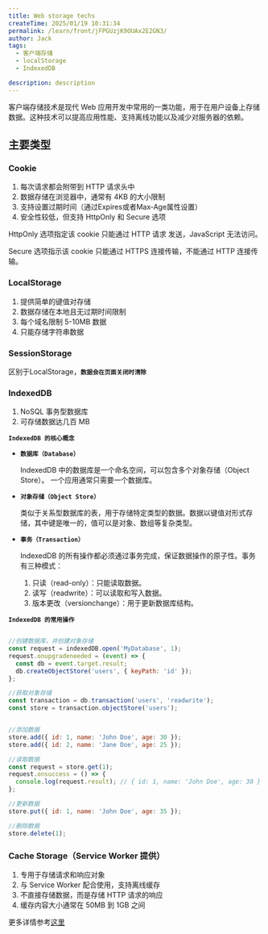 ```yaml
---
title: Web storage techs 
createTime: 2025/01/19 10:31:34
permalink: /learn/front/jFPGUzjK9OUAx2E2GN3/
author: Jack
tags:
  - 客户端存储
  - localStorage
  - IndexedDB

description: description
---
```


客户端存储技术是现代 Web 应用开发中常用的一类功能，用于在用户设备上存储数据。这种技术可以提高应用性能、支持离线功能以及减少对服务器的依赖。


## 主要类型

### Cookie

1. 每次请求都会附带到 HTTP 请求头中
2. 数据存储在浏览器中，通常有 4KB 的大小限制
3. 支持设置过期时间（通过Expires或者Max-Age属性设置）
4. 安全性较低，但支持 HttpOnly 和 Secure 选项
  
HttpOnly 选项指定该 cookie 只能通过 HTTP 请求 发送，JavaScript 无法访问。

Secure 选项指示该 cookie 只能通过 HTTPS 连接传输，不能通过 HTTP 连接传输。


### LocalStorage

1. 提供简单的键值对存储
2. 数据存储在本地且无过期时间限制
3. 每个域名限制 5-10MB 数据
4. 只能存储字符串数据

### SessionStorage

区别于LocalStorage，**`数据会在页面关闭时清除`**



### IndexedDB

1. NoSQL 事务型数据库
2. 可存储数据达几百 MB

**`IndexedDB 的核心概念`**

- **`数据库（Database）`**
  
  IndexedDB 中的数据库是一个命名空间，可以包含多个对象存储（Object Store）。 一个应用通常只需要一个数据库。

- **`对象存储（Object Store）`**
  
  类似于关系型数据库的表，用于存储特定类型的数据。数据以键值对形式存储，其中键是唯一的，值可以是对象、数组等复杂类型。

- **`事务（Transaction）`**

  IndexedDB 的所有操作都必须通过事务完成，保证数据操作的原子性。事务有三种模式：
  1. 只读（read-only）：只能读取数据。
  2. 读写（readwrite）：可以读取和写入数据。
  3. 版本更改（versionchange）：用于更新数据库结构。

**`IndexedDB 的常用操作`**
```JavaScript

//创建数据库，并创建对象存储
const request = indexedDB.open('MyDatabase', 1);
request.onupgradeneeded = (event) => {
  const db = event.target.result;
  db.createObjectStore('users', { keyPath: 'id' });
};

//获取对象存储
const transaction = db.transaction('users', 'readwrite');
const store = transaction.objectStore('users');


//添加数据
store.add({ id: 1, name: 'John Doe', age: 30 });
store.add({ id: 2, name: 'Jane Doe', age: 25 });

//读取数据
const request = store.get(1);
request.onsuccess = () => {
  console.log(request.result); // { id: 1, name: 'John Doe', age: 30 }
};

//更新数据
store.put({ id: 1, name: 'John Doe', age: 35 });

//删除数据
store.delete(1);

```



### Cache Storage（Service Worker 提供）

1. 专用于存储请求和响应对象
2. 与 Service Worker 配合使用，支持离线缓存
3. 不直接存储数据，而是存储 HTTP 请求的响应
4. 缓存内容大小通常在 50MB 到 1GB 之间

更多详情参考[这里](/learn/front/gi23I/#cache_api)